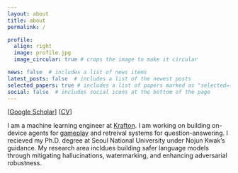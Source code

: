```yaml
---
layout: about
title: about
permalink: /

profile:
  align: right
  image: profile.jpg
  image_circular: true # crops the image to make it circular

news: false  # includes a list of news items
latest_posts: false  # includes a list of the newest posts
selected_papers: true # includes a list of papers marked as "selected={true}"
social: false  # includes social icons at the bottom of the page
---
```

[[Google Scholar](https://scholar.google.com/citations?user=S93OUYQAAAAJ&hl=en)] [[CV](assets/CV.pdf)]

I am a machine learning engineer at [Krafton](https://www.krafton.ai/ko/). I am working on building on-device agents for [gameplay](https://www.theverge.com/2025/1/6/24337949/nvidia-ace-ai-npcs-pubg-ally-teammate) and retreival systems for question-answering.
I recieved my Ph.D. degree at Seoul National University under Nojun Kwak’s guidance. My research area incldues building safer language models through mitigating hallucinations, watermarking, and enhancing adversarial robustness. 
